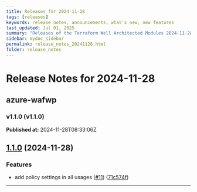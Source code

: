 ```yaml
---
title: Releases for 2024-11-28
tags: [releases]
keywords: release notes, announcements, what's new, new features
last_updated: Jul 01, 2025
summary: "Releases of the Terraform Well Architected Modules 2024-11-28"
sidebar: mydoc_sidebar
permalink: release_notes_20241128.html
folder: release_notes
---
```


# Release Notes for 2024-11-28

## azure-wafwp
### v1.1.0 (v1.1.0)
**Published at:** 2024-11-28T08:33:06Z

## [1.1.0](https://github.com/CloudNationHQ/terraform-azure-wafwp/compare/v1.0.3...v1.1.0) (2024-11-28)


### Features

* add policy settings in all usages ([#11](https://github.com/CloudNationHQ/terraform-azure-wafwp/issues/11)) ([71c574f](https://github.com/CloudNationHQ/terraform-azure-wafwp/commit/71c574ffa56c0df084f1fb5f6e98236acceec4da))

---

